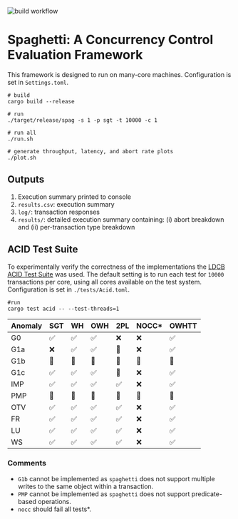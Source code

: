 ![build workflow](https://github.com/jackwaudby/spaghetti/actions/workflows/build.yml/badge.svg)


# Spaghetti: A Concurrency Control Evaluation Framework

This framework is designed to run on many-core machines.
Configuration is set in `Settings.toml`.
```
# build
cargo build --release

# run
./target/release/spag -s 1 -p sgt -t 10000 -c 1

# run all
./run.sh

# generate throughput, latency, and abort rate plots
./plot.sh
```

## Outputs
1. Execution summary printed to console
2. `results.csv`: execution summary
3. `log/`:  transaction responses
4. `results/`: detailed execution summary containing: (i) abort breakdown and (ii) per-transaction type breakdown

## ACID Test Suite

To experimentally verify the correctness of the implementations the [LDCB ACID Test Suite](http://mit.bme.hu/~szarnyas/ldbc/ldbc-acid-tpctc2020-camera-ready.pdf) was used.
The default setting is to run each test for `10000` transactions per core, using all cores available on the test system.
Configuration is set in `./tests/Acid.toml`.
```
#run
cargo test acid -- --test-threads=1
```

| Anomaly | SGT                  | WH                   | OWH                  | 2PL                  | NOCC*                | OWHTT                |
|---------|----------------------|----------------------|----------------------|----------------------|----------------------|----------------------|
|   G0    |:white_check_mark:    |:white_check_mark:    |:white_check_mark:    |:x:                   |:x:                   |:white_check_mark:   |
|   G1a   |:x:                   |:white_check_mark:    |:white_check_mark:    |:large_orange_diamond:|:x:                   |:white_check_mark:    |
|   G1b   |:large_orange_diamond:|:large_orange_diamond:|:large_orange_diamond:|:large_orange_diamond:|:large_orange_diamond:|:large_orange_diamond:|
|   G1c   |:white_check_mark:    |:white_check_mark:    |:white_check_mark:    |:large_orange_diamond:|:x:                   |:white_check_mark:    |
|   IMP   |:white_check_mark:    |:white_check_mark:    |:white_check_mark:    |:white_check_mark:    |:x:                   |:white_check_mark:    |
|   PMP   |:large_orange_diamond:|:large_orange_diamond:|:large_orange_diamond:|:large_orange_diamond:|:large_orange_diamond:|:large_orange_diamond:    |
|   OTV   |:white_check_mark:    |:white_check_mark:    |:white_check_mark:    |:white_check_mark:    |:x:                   |:white_check_mark:    |
|   FR    |:white_check_mark:    |:white_check_mark:    |:white_check_mark:    |:white_check_mark:    |:x:                   |:white_check_mark:    |
|   LU    |:white_check_mark:    |:white_check_mark:    |:white_check_mark:    |:white_check_mark:    |:x:                   |:white_check_mark:    |
|   WS    |:white_check_mark:    |:white_check_mark:    |:white_check_mark:    |:white_check_mark:    |:x:                   |:white_check_mark:    |

### Comments
* `G1b` cannot be implemented as `spaghetti` does not support multiple writes to the same object within a transaction.
* `PMP` cannot be implemented as `spaghetti` does not support predicate-based operations.
* `nocc` should fail all tests*.
